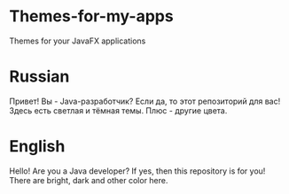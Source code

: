 # Themes-for-my-apps
Themes for your JavaFX applications

# Russian
Привет! Вы - Java-разработчик? Если да, то этот репозиторий для вас! Здесь есть светлая и тёмная темы. Плюс - другие цвета.

# English
Hello! Are you a Java developer? If yes, then this repository is for you! There are bright, dark and other color here.

